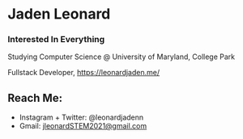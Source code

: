 # Jaden Leonard
### Interested In Everything

Studying Computer Science @ University of Maryland, College Park

Fullstack Developer,
https://leonardjaden.me/

## Reach Me:
- Instagram + Twitter: @leonardjadenn
- Gmail: jleonardSTEM2021@gmail.com
